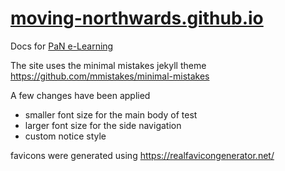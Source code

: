 # [moving-northwards.github.io](https://moving-northwards.github.io/)
Docs for [PaN e-Learning](https://pan-learning.org/)

The site uses the minimal mistakes jekyll theme  
https://github.com/mmistakes/minimal-mistakes

A few changes have been applied
- smaller font size for the main body of test
- larger font size for the side navigation
- custom notice style 

favicons were generated using https://realfavicongenerator.net/
